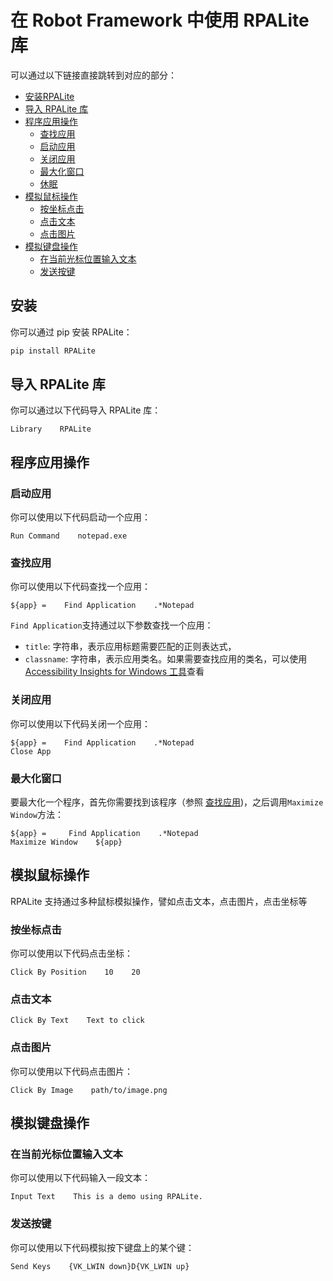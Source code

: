 # 在 Robot Framework 中使用 RPALite 库

可以通过以下链接直接跳转到对应的部分：

- [安装RPALite](#安装)
- [导入 RPALite 库](#导入-RPALite-库)
- [程序应用操作](#程序应用操作)
    - [查找应用](#查找应用)
    - [启动应用](#启动应用)
    - [关闭应用](#关闭应用)
    - [最大化窗口](#最大化窗口)
    - [休眠](#休眠)
- [模拟鼠标操作](#模拟鼠标操作)
    - [按坐标点击](#按坐标点击)
    - [点击文本](#点击文本)
    - [点击图片](#点击图片)
- [模拟键盘操作](#模拟键盘操作)
    - [在当前光标位置输入文本](#在当前光标位置输入文本)
    - [发送按键](#发送按键)
    
## 安装

你可以通过 pip 安装 RPALite：

```bash
pip install RPALite
```
## 导入 RPALite 库

你可以通过以下代码导入 RPALite 库：

```robotframework
Library    RPALite
```

## 程序应用操作

### 启动应用

你可以使用以下代码启动一个应用：

```robotframework
Run Command    notepad.exe
```

### 查找应用

你可以使用以下代码查找一个应用：

```robotframework
${app} =    Find Application    .*Notepad
```
`Find Application`支持通过以下参数查找一个应用：
- `title`: 字符串，表示应用标题需要匹配的正则表达式，
- `classname`: 字符串，表示应用类名。如果需要查找应用的类名，可以使用 [Accessibility Insights for Windows 工具](https://accessibilityinsights.io/)查看

### 关闭应用

你可以使用以下代码关闭一个应用：

```robotframework
${app} =    Find Application    .*Notepad
Close App
```

### 最大化窗口

要最大化一个程序，首先你需要找到该程序（参照 [查找应用](#查找应用))，之后调用`Maximize Window`方法：
```robotframework
${app} =     Find Application    .*Notepad
Maximize Window    ${app}
```


## 模拟鼠标操作

RPALite 支持通过多种鼠标模拟操作，譬如点击文本，点击图片，点击坐标等

### 按坐标点击

你可以使用以下代码点击坐标：

```robotframework
Click By Position    10    20
```

### 点击文本

```robotframework
Click By Text    Text to click
```

### 点击图片

你可以使用以下代码点击图片：

```robotframework
Click By Image    path/to/image.png
```

## 模拟键盘操作

### 在当前光标位置输入文本

你可以使用以下代码输入一段文本：

```robotframework
Input Text    This is a demo using RPALite.
```

### 发送按键

你可以使用以下代码模拟按下键盘上的某个键：

```robotframework
Send Keys    {VK_LWIN down}D{VK_LWIN up}
```
